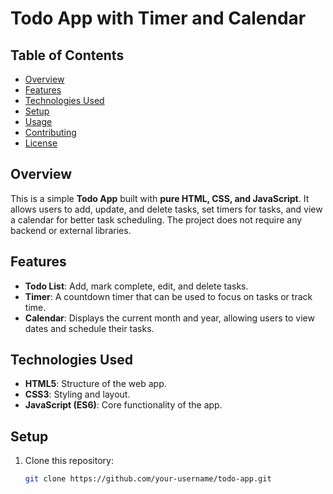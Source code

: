 # Todo App with Timer and Calendar

## Table of Contents

- [Overview](#overview)
- [Features](#features)
- [Technologies Used](#technologies-used)
- [Setup](#setup)
- [Usage](#usage)
- [Contributing](#contributing)
- [License](#license)

## Overview

This is a simple **Todo App** built with **pure HTML, CSS, and JavaScript**. It allows users to add, update, and delete tasks, set timers for tasks, and view a calendar for better task scheduling. The project does not require any backend or external libraries.

## Features

- **Todo List**: Add, mark complete, edit, and delete tasks.
- **Timer**: A countdown timer that can be used to focus on tasks or track time.
- **Calendar**: Displays the current month and year, allowing users to view dates and schedule their tasks.

## Technologies Used

- **HTML5**: Structure of the web app.
- **CSS3**: Styling and layout.
- **JavaScript (ES6)**: Core functionality of the app.

## Setup

1. Clone this repository:
   ```bash
   git clone https://github.com/your-username/todo-app.git
   ```
